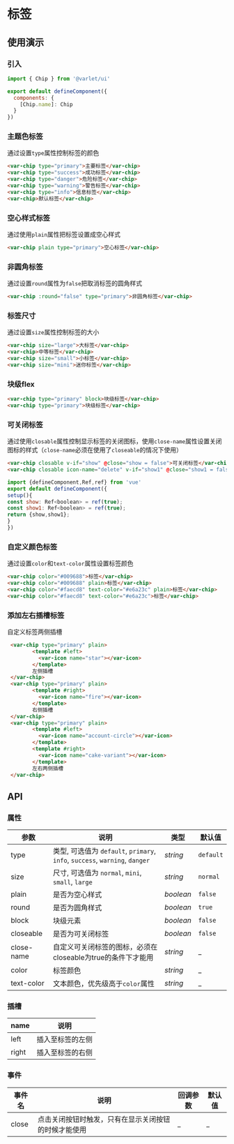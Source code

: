 # 标签

## 使用演示

### 引入

```js
import { Chip } from '@varlet/ui'

export default defineComponent({
  components: {
    [Chip.name]: Chip
  }
})
```

### 主题色标签

通过设置`type`属性控制标签的颜色

```html
<var-chip type="primary">主要标签</var-chip>
<var-chip type="success">成功标签</var-chip>
<var-chip type="danger">危险标签</var-chip>
<var-chip type="warning">警告标签</var-chip>
<var-chip type="info">信息标签</var-chip>
<var-chip>默认标签</var-chip>
```

### 空心样式标签
通过使用`plain`属性把标签设置成空心样式

```html
<var-chip plain type="primary">空心标签</var-chip>
```
### 非圆角标签
通过设置`round`属性为`false`把取消标签的圆角样式

```html
<var-chip :round="false" type="primary">非圆角标签</var-chip>
```

### 标签尺寸
通过设置`size`属性控制标签的大小
 ```html
<var-chip size="large">大标签</var-chip>
<var-chip>中等标签</var-chip>
<var-chip size="small">小标签</var-chip>
<var-chip size="mini">迷你标签</var-chip>
```
### 块级flex
```html
<var-chip type="primary" block>块级标签</var-chip>
<var-chip type="primary">块级标签</var-chip>
```

### 可关闭标签
通过使用`closable`属性控制显示标签的关闭图标，使用`close-name`属性设置关闭图标的样式（`close-name`必须在使用了`closeable`的情况下使用）
```html
<var-chip closable v-if="show" @close="show = false">可关闭标签</var-chip>
<var-chip closable icon-name="delete" v-if="show1" @close="show1 = false">自定义关闭图标</var-chip>
```

```js
import {defineComponent,Ref,ref} from 'vue'
export default defineComponent({
setup(){
const show: Ref<boolean> = ref(true);
const show1: Ref<boolean> = ref(true);
return {show,show1};
}
})
```
### 自定义颜色标签
通过设置`color`和`text-color`属性设置标签颜色
```html
<var-chip color="#009688">标签</var-chip>
<var-chip color="#009688" plain>标签</var-chip>
<var-chip color="#faecd8" text-color="#e6a23c" plain>标签</var-chip>
<var-chip color="#faecd8" text-color="#e6a23c">标签</var-chip>
```
### 添加左右插槽标签
自定义标签两侧插槽
```html
 <var-chip type="primary" plain>
        <template #left>
          <var-icon name="star"></var-icon>
        </template>
        左侧插槽
 </var-chip>
 <var-chip type="primary" plain>
        <template #right>
          <var-icon name="fire"></var-icon>
        </template>
        右侧插槽
 </var-chip>
 <var-chip type="primary" plain>
        <template #left>
          <var-icon name="account-circle"></var-icon>
        </template>
        <template #right>
          <var-icon name="cake-variant"></var-icon>
        </template>
        左右两侧插槽
 </var-chip>
```

## API

### 属性

|参数 | 说明 | 类型 | 默认值 |
| ---- | ---- | ---- | ---- |
| type | 类型, 可选值为 `default`, `primary`, `info`, `success`, `warning`, `danger` | _string_ | `default` |
| size | 尺寸, 可选值为 `normal`, `mini`, `small`, `large` | _string_ | `normal` |
| plain | 是否为空心样式 | _boolean_ | `false` |
| round | 是否为圆角样式 | _boolean_ | `true` |
| block | 块级元素 | _boolean_ | `false` |
| closeable | 是否为可关闭标签 | _boolean_ | `false` |
| close-name | 自定义可关闭标签的图标，必须在closeable为true的条件下才能用 | _string_ | _ |
| color | 标签颜色 | _string_ | _ |
| text-color | 文本颜色，优先级高于`color`属性 | _string_ | _ |

### 插槽
| name | 说明 |
| ---- | ---- |
| left | 插入至标签的左侧 |
| right | 插入至标签的右侧 |

### 事件

| 事件名 | 说明 | 回调参数 | 默认值 |
| ---- | ---- | ---- | ----|
|close |点击关闭按钮时触发，只有在显示关闭按钮的时候才能使用| _ | _ |



